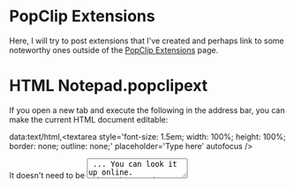 # PopClip Extensions

Here, I will try to post extensions that I've created and perhaps link to some noteworthy ones outside of the [PopClip Extensions](http://pilotmoon.com/popclip/extensions/) page.


# HTML Notepad.popclipext

If you open a new tab and execute the following in the address bar, you can make the current HTML document editable:

data:text/html,&lt;textarea style='font-size: 1.5em; width: 100%; height: 100%; border: none; outline: none;' placeholder='Type here' autofocus /&gt;

It doesn't need to be <textarea> ... You can look it up online. Others have made additional features like syntax highlighting, etc. This is very simple taking basically default features.

Benefits:

* Repurpose an application you are already using, the browser, to be a simple notetaking application.
* Save extension/add-on bar space for more functional items.
* Works with PopClip!